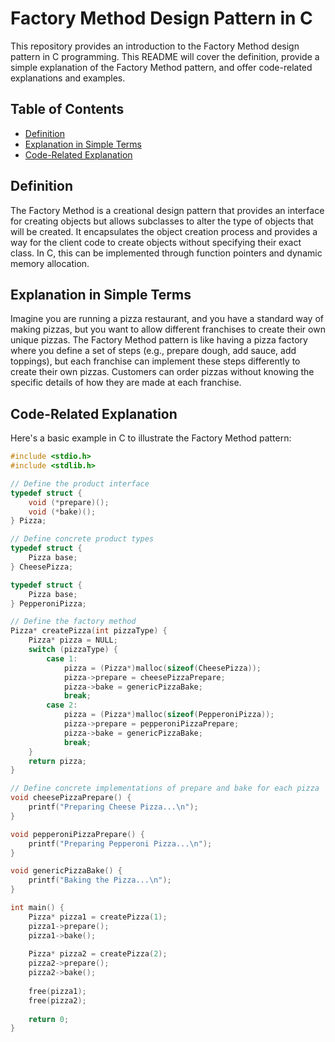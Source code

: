 # Factory Method Design Pattern in C

This repository provides an introduction to the Factory Method design pattern in C programming. This README will cover the definition, provide a simple explanation of the Factory Method pattern, and offer code-related explanations and examples.

## Table of Contents
- [Definition](#definition)
- [Explanation in Simple Terms](#explanation-in-simple-terms)
- [Code-Related Explanation](#code-related-explanation)

## Definition

The Factory Method is a creational design pattern that provides an interface for creating objects but allows subclasses to alter the type of objects that will be created. It encapsulates the object creation process and provides a way for the client code to create objects without specifying their exact class. In C, this can be implemented through function pointers and dynamic memory allocation.

## Explanation in Simple Terms

Imagine you are running a pizza restaurant, and you have a standard way of making pizzas, but you want to allow different franchises to create their own unique pizzas. The Factory Method pattern is like having a pizza factory where you define a set of steps (e.g., prepare dough, add sauce, add toppings), but each franchise can implement these steps differently to create their own pizzas. Customers can order pizzas without knowing the specific details of how they are made at each franchise.

## Code-Related Explanation

Here's a basic example in C to illustrate the Factory Method pattern:

```c
#include <stdio.h>
#include <stdlib.h>

// Define the product interface
typedef struct {
    void (*prepare)();
    void (*bake)();
} Pizza;

// Define concrete product types
typedef struct {
    Pizza base;
} CheesePizza;

typedef struct {
    Pizza base;
} PepperoniPizza;

// Define the factory method
Pizza* createPizza(int pizzaType) {
    Pizza* pizza = NULL;
    switch (pizzaType) {
        case 1:
            pizza = (Pizza*)malloc(sizeof(CheesePizza));
            pizza->prepare = cheesePizzaPrepare;
            pizza->bake = genericPizzaBake;
            break;
        case 2:
            pizza = (Pizza*)malloc(sizeof(PepperoniPizza));
            pizza->prepare = pepperoniPizzaPrepare;
            pizza->bake = genericPizzaBake;
            break;
    }
    return pizza;
}

// Define concrete implementations of prepare and bake for each pizza
void cheesePizzaPrepare() {
    printf("Preparing Cheese Pizza...\n");
}

void pepperoniPizzaPrepare() {
    printf("Preparing Pepperoni Pizza...\n");
}

void genericPizzaBake() {
    printf("Baking the Pizza...\n");
}

int main() {
    Pizza* pizza1 = createPizza(1);
    pizza1->prepare();
    pizza1->bake();
    
    Pizza* pizza2 = createPizza(2);
    pizza2->prepare();
    pizza2->bake();
    
    free(pizza1);
    free(pizza2);
    
    return 0;
}
